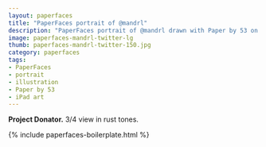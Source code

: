 ```yaml
---
layout: paperfaces
title: "PaperFaces portrait of @mandrl"
description: "PaperFaces portrait of @mandrl drawn with Paper by 53 on an iPad."
image: paperfaces-mandrl-twitter-lg
thumb: paperfaces-mandrl-twitter-150.jpg
category: paperfaces
tags: 
- PaperFaces
- portrait
- illustration
- Paper by 53
- iPad art
---
```


**Project Donator.** 3/4 view in rust tones.

{% include paperfaces-boilerplate.html %}